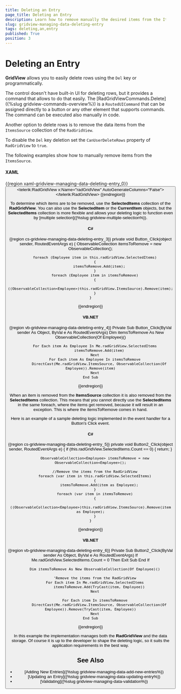```yaml
---
title: Deleting an Entry
page_title: Deleting an Entry
description: Learn how to remove manually the desired items from the ItemsSource collection of Telerik's {{ site.framework_name }} DataGrid in order to delete an entry.
slug: gridview-managing-data-deleting-entry
tags: deleting,an,entry
published: True
position: 3
---
```


# Deleting an Entry

__GridView__ allows you to easily delete rows using the `Del` key or programmatically. 

The control doesn't have built-in UI for deleting rows, but it provides a command that allows to do that easily. The [RadGridViewCommands.Delete]({%slug gridview-commands-overview%}) is a `RoutedUICommand` that can be assigned directly to a button or any other element that supports commands. The command can be executed also manually in code. 

Another option to delete rows is to remove the data items from the `ItemsSource` collection of the `RadGridView`. 

To disable the `Del` key deletion set the `CanUserDeleteRows` property of `RadGridView` to `true`.

The following examples show how to manually remove items from the `ItemsSource`.

#### __XAML__  
{{region xaml-gridview-managing-data-deleting-entry_0}}
	<StackPanel x:Name="LayoutRoot">
	    <Button Content="Delete"
	    Click="Button_Click" />
	    <telerik:RadGridView x:Name="radGridView"
	                     AutoGenerateColumns="False">
	        <!--...-->
	    </telerik:RadGridView>
	</StackPanel>
{{endregion}}

To determine which items are to be removed, use the __SelectedItems__ collection of the __RadGridView__. You can also use the __SelectedItem__ or the __CurrentItem__ objects, but the __SelectedItems__ collection is more flexible and allows your deleting logic to function even by [multiple selection]({%slug gridview-multiple-selection%}).

#### __C#__

{{region cs-gridview-managing-data-deleting-entry_3}}
	private void Button_Click(object sender, RoutedEventArgs e)
	{
	    ObservableCollection<Employee> itemsToRemove = new ObservableCollection<Employee>();
	
	    foreach (Employee item in this.radGridView.SelectedItems)
	    {
	        itemsToRemove.Add(item);
	    }
	    foreach (Employee item in itemsToRemove)
	    {
	        ((ObservableCollection<Employee>)this.radGridView.ItemsSource).Remove(item);
	    }
	}
{{endregion}}

#### __VB.NET__

{{region vb-gridview-managing-data-deleting-entry_4}}
	Private Sub Button_Click(ByVal sender As Object, ByVal e As RoutedEventArgs)
	    Dim itemsToRemove As New ObservableCollection(Of Employee)()
	
	    For Each item As Employee In Me.radGridView.SelectedItems
	        itemsToRemove.Add(item)
	    Next
	    For Each item As Employee In itemsToRemove
	        DirectCast(Me.radGridView.ItemsSource, ObservableCollection(Of Employee)).Remove(item)
	    Next
	End Sub
{{endregion}}

When an item is removed from the __ItemsSource__ collection it is also removed from the __SelectedItems__ collection. This means that you cannot directly use the __SelectedItems__ in the same foreach, where the items get removed, because it will result in an exception. This is where the itemsToRemove comes in hand.

Here is an example of a sample deleting logic implemented in the event handler for a Button's Click event.

#### __C#__

{{region cs-gridview-managing-data-deleting-entry_5}}
	private void Button2_Click(object sender, RoutedEventArgs e)
	{
	    if (this.radGridView.SelectedItems.Count == 0)
	    {
	        return;
	    }
	
	    ObservableCollection<Employee> itemsToRemove = new ObservableCollection<Employee>();
	
	    //Remove the items from the RadGridView
	    foreach (var item in this.radGridView.SelectedItems)
	    {
	        itemsToRemove.Add(item as Employee);
	    }
	    foreach (var item in itemsToRemove)
	    {
	        ((ObservableCollection<Employee>)this.radGridView.ItemsSource).Remove(item as Employee);
	    }
	}
{{endregion}}

#### __VB.NET__

{{region vb-gridview-managing-data-deleting-entry_6}}
	Private Sub Button2_Click(ByVal sender As Object, ByVal e As RoutedEventArgs)
	    If Me.radGridView.SelectedItems.Count = 0 Then
	        Exit Sub
	    End If
	
	    Dim itemsToRemove As New ObservableCollection(Of Employee)()
	
	    'Remove the items from the RadGridView
	    For Each item In Me.radGridView.SelectedItems
	        itemsToRemove.Add(TryCast(item, Employee))
	    Next
	
	    For Each item In itemsToRemove
	        DirectCast(Me.radGridView.ItemsSource, ObservableCollection(Of Employee)).Remove(TryCast(item, Employee))
	    Next
	End Sub
{{endregion}}

In this example the implementation manages both the __RadGridView__ and the data storage. Of course it is up to the developer to shape the deleting logic, so it suits the application requirements in the best way.

## See Also  
 * [Adding New Entries]({%slug gridview-managing-data-add-new-entries%})
 * [Updating an Entry]({%slug gridview-managing-data-updating-entry%})
 * [Validating]({%slug gridview-managing-data-validation%})
